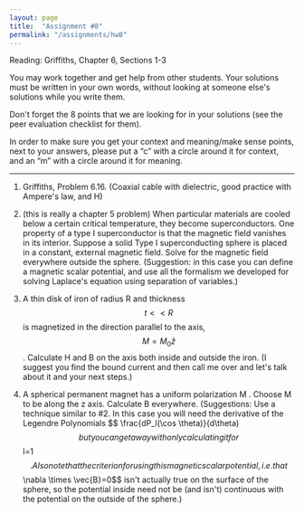 ```yaml
---
layout: page
title:  "Assignment #8"
permalink: "/assignments/hw8"
---
```


Reading: 
Griffiths, Chapter 6, Sections 1-3

You may work together and get help from other students. Your solutions must be written in your own words, without looking at someone else's solutions while
you write them.

Don't forget the 8 points that we are looking for in your solutions (see the peer evaluation checklist for them).

In order to make sure you get your context and meaning/make sense points, 
next to your answers, please put a “c” with a circle around it for context, 
and an “m” with a circle around it for meaning.

______________________________________________________________________________

1.  Griffiths, Problem 6.16. (Coaxial cable with dielectric, good practice with Ampere's law, and H)

2. (this is really a chapter 5 problem) When particular materials are cooled below a certain critical temperature, they become
superconductors. One property of a type I superconductor is that the magnetic field vanishes
in its interior. Suppose a solid Type I superconducting sphere is placed in a constant,
external magnetic field. Solve for the magnetic field everywhere outside the sphere. (Suggestion: in this case you can define a magnetic scalar potential, and use
all the formalism we developed for solving Laplace's equation using separation of variables.)

3. A thin disk of iron of radius R and thickness $$t << R$$ is magnetized in the direction parallel to
the axis, $$M = M_0\hat{z}$$ . Calculate H and B on the axis both inside and outside the iron. (I suggest you find the bound current and then call me over and let's talk about it and your next steps.)

4. A spherical permanent magnet has a uniform polarization M . Choose M to be along the
z axis. Calculate B everywhere. (Suggestions: Use a technique similar to #2. In this case you will need the derivative of the Legendre Polynomials $$ \frac{dP_l(\cos \theta)}{d\theta) $$ but you can get away with only calculating
it for $$l=1$$. Also note that the criterion for using this magnetic
scalar potential, i.e. that $$\nabla \times \vec{B}=0$$ isn't actually true
on the surface of the sphere, so the potential inside need not be (and isn't)
continuous with the potential on the outside of the sphere.) 
